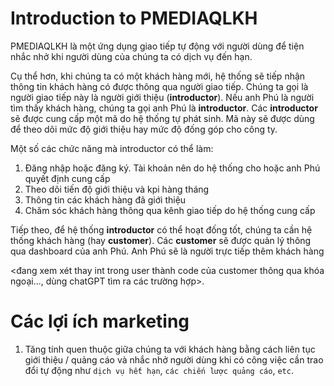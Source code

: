 # Introduction to PMEDIAQLKH

PMEDIAQLKH là một ứng dụng giao tiếp tự động với người dùng để tiện nhắc nhở khi người dùng của chúng ta có dịch vụ đến hạn.

Cụ thể hơn, khi chúng ta có một khách hàng mới, hệ thống sẽ tiếp nhận thông tin khách hàng có được thông qua người giao tiếp. Chúng ta gọi là người giao tiếp này là người giới thiệu (**introductor**). Nếu anh Phú là người tìm thấy khách hàng, chúng ta gọi anh Phú là **introductor**. Các **introductor** sẽ được cung cấp một mã do hệ thống tự phát sinh. Mã này sẽ được dùng để theo dõi mức độ giới thiệu hay mức độ đống góp cho công ty.

Một số các chức năng mà introductor có thể làm:

1. Đăng nhập hoặc đăng ký. Tài khoản nên do hệ thống cho hoặc anh Phú quyết định cung cấp
2. Theo dõi tiến độ giới thiệu và kpi hàng tháng
3. Thông tin các khách hàng đã giới thiệu
4. Chăm sóc khách hàng thông qua kênh giao tiếp do hệ thống cung cấp

Tiếp theo, để hệ thống **introductor** có thể hoạt đống tốt, chúng ta cần hệ thống khách hàng (hay **customer**). Các **customer** sẽ được quản lý thông qua dashboard của anh Phú. Anh Phú sẽ là người trực tiếp thêm khách hàng

<đang xem xét thay int trong user thành code của customer thông qua khóa ngoại..., dùng chatGPT tìm ra các trường hợp>.

# Các lợi ích marketing

1. Tăng tính quen thuộc giữa chúng ta với khách hàng bằng cách liên tục giới thiệu / quảng cáo và nhắc nhở người dùng khi có công việc cần trao đổi tự động như `dịch vụ hết hạn`, `các chiến lược quảng cáo`, `etc`.
